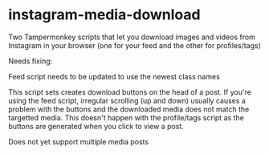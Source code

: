 # instagram-media-download
Two Tampermonkey scripts that let you download images and videos from Instagram in your browser (one for your feed and the other for profiles/tags)


Needs fixing:

Feed script needs to be updated to use the newest class names

This script sets creates download buttons on the head of a post. If you're using the feed script, irregular scrolling (up and down) usually causes a problem with the buttons and the downloaded media does not match the targetted media. This doesn't happen with the profile/tags script as the buttons are generated when you click to view a post.

Does not yet support multiple media posts
